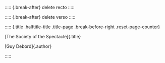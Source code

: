 ::::: {.break-after}
delete recto
:::::

::::: {.break-after}
delete verso
:::::

::::: {.title .halftitle-title .title-page .break-before-right .reset-page-counter}

[The Society of the Spectacle]{.title}

[Guy Debord]{.author}

:::::

